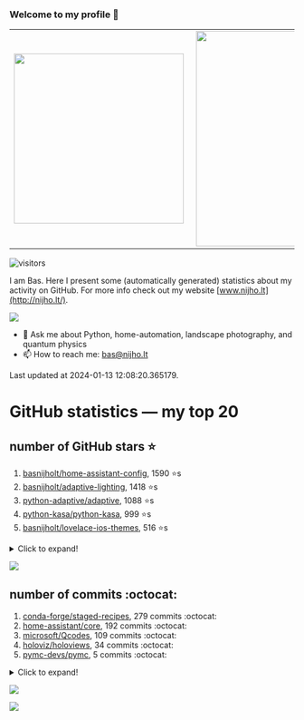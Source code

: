 ### Welcome to my profile 👋

<center>
  <table>
    <tr>
        <td><img width="300px" align="left" src="https://github-readme-stats.vercel.app/api/top-langs/?username=basnijholt&hide=TeX,Jupyter%20Notebook&layout=compact&theme=radical" /></td>
        <td><img align='right' src="https://github-readme-stats.vercel.app/api?username=basnijholt&show_icons=true&theme=radical" width="380"></td>
    </tr>
  </table>
</center>

![visitors](https://visitor-badge.glitch.me/badge?page_id=basnijholt.visitor-badge)

I am Bas. Here I present some (automatically generated) statistics about my activity on GitHub. For more info check out my website [www.nijho.lt](http://nijho.lt/).

![](https://www.nijho.lt/authors/admin/avatar_hu9e60e4b9bc120dfb6a666009f2878da6_182107_250x250_fill_q90_lanczos_center.jpg)

- 💬 Ask me about Python, home-automation, landscape photography, and quantum physics
- 📫 How to reach me: bas@nijho.lt

Last updated at 2024-01-13 12:08:20.365179.

# GitHub statistics — my top 20

## number of GitHub stars ⭐️

1. [basnijholt/home-assistant-config](https://github.com/basnijholt/home-assistant-config/), 1590 ⭐️s
2. [basnijholt/adaptive-lighting](https://github.com/basnijholt/adaptive-lighting/), 1418 ⭐️s
3. [python-adaptive/adaptive](https://github.com/python-adaptive/adaptive/), 1088 ⭐️s
4. [python-kasa/python-kasa](https://github.com/python-kasa/python-kasa/), 999 ⭐️s
5. [basnijholt/lovelace-ios-themes](https://github.com/basnijholt/lovelace-ios-themes/), 516 ⭐️s
<details><summary>Click to expand!</summary>

6. [basnijholt/lovelace-ios-dark-mode-theme](https://github.com/basnijholt/lovelace-ios-dark-mode-theme/), 432 ⭐️s
7. [basnijholt/miflora](https://github.com/basnijholt/miflora/), 360 ⭐️s
8. [basnijholt/rsync-time-machine.py](https://github.com/basnijholt/rsync-time-machine.py/), 359 ⭐️s
9. [topocm/topocm_content](https://github.com/topocm/topocm_content/), 259 ⭐️s
10. [basnijholt/home-assistant-streamdeck-yaml](https://github.com/basnijholt/home-assistant-streamdeck-yaml/), 158 ⭐️s
11. [basnijholt/unidep](https://github.com/basnijholt/unidep/), 120 ⭐️s
12. [basnijholt/home-assistant-macbook-touch-bar](https://github.com/basnijholt/home-assistant-macbook-touch-bar/), 94 ⭐️s
13. [kwant-project/kwant](https://github.com/kwant-project/kwant/), 80 ⭐️s
14. [basnijholt/markdown-code-runner](https://github.com/basnijholt/markdown-code-runner/), 77 ⭐️s
15. [basnijholt/home-assistant-streamdeck-yaml-addon](https://github.com/basnijholt/home-assistant-streamdeck-yaml-addon/), 55 ⭐️s
16. [basnijholt/aiokef](https://github.com/basnijholt/aiokef/), 34 ⭐️s
17. [basnijholt/thesis-cover](https://github.com/basnijholt/thesis-cover/), 29 ⭐️s
18. [basnijholt/adaptive-scheduler](https://github.com/basnijholt/adaptive-scheduler/), 24 ⭐️s
19. [basnijholt/instacron](https://github.com/basnijholt/instacron/), 20 ⭐️s
20. [kwant-project/kwant-tutorial-2016](https://github.com/kwant-project/kwant-tutorial-2016/), 18 ⭐️s

</details>

![](https://github.com/basnijholt/basnijholt/raw/main/stars_over_time.png)

## number of commits :octocat:

1. [conda-forge/staged-recipes](https://github.com/conda-forge/staged-recipes/), 279 commits :octocat:
2. [home-assistant/core](https://github.com/home-assistant/core/), 192 commits :octocat:
3. [microsoft/Qcodes](https://github.com/microsoft/Qcodes/), 109 commits :octocat:
4. [holoviz/holoviews](https://github.com/holoviz/holoviews/), 34 commits :octocat:
5. [pymc-devs/pymc](https://github.com/pymc-devs/pymc/), 5 commits :octocat:
<details><summary>Click to expand!</summary>

6. [gdsfactory/gdsfactory](https://github.com/gdsfactory/gdsfactory/), 4 commits :octocat:
7. [conda-forge/tinyarray-feedstock](https://github.com/conda-forge/tinyarray-feedstock/), 0 commits :octocat:
8. [basnijholt/psychedelic-data-science](https://github.com/basnijholt/psychedelic-data-science/), 0 commits :octocat:
9. [TribuneX/home_assistant](https://github.com/TribuneX/home_assistant/), 0 commits :octocat:
10. [basnijholt/cyclecloud-slurm-scaling](https://github.com/basnijholt/cyclecloud-slurm-scaling/), 0 commits :octocat:
11. [zigpy/zigpy](https://github.com/zigpy/zigpy/), 0 commits :octocat:
12. [basnijholt/adaptive-scheduler](https://github.com/basnijholt/adaptive-scheduler/), 0 commits :octocat:
13. [conda-forge/deepdish-feedstock](https://github.com/conda-forge/deepdish-feedstock/), 0 commits :octocat:
14. [basnijholt/azure-singularity-agent](https://github.com/basnijholt/azure-singularity-agent/), 0 commits :octocat:
15. [james-barrow/golang-ipc](https://github.com/james-barrow/golang-ipc/), 0 commits :octocat:
16. [conda-forge/metis-feedstock](https://github.com/conda-forge/metis-feedstock/), 0 commits :octocat:
17. [python3statement/python3statement.github.io](https://github.com/python3statement/python3statement.github.io/), 0 commits :octocat:
18. [CSSEGISandData/COVID-19](https://github.com/CSSEGISandData/COVID-19/), 0 commits :octocat:
19. [basnijholt/pyfeast](https://github.com/basnijholt/pyfeast/), 0 commits :octocat:
20. [danobot/entity-controller](https://github.com/danobot/entity-controller/), 0 commits :octocat:

</details>

![](https://github.com/basnijholt/basnijholt/raw/main/commits_per_hour.png)

![](https://github.com/basnijholt/basnijholt/raw/main/commits_per_weekday.png)

